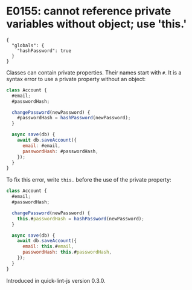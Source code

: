 # E0155: cannot reference private variables without object; use 'this.'

```config-for-examples
{
  "globals": {
    "hashPassword": true
  }
}
```

Classes can contain private properties. Their names start with `#`. It is a
syntax error to use a private property without an object:

```javascript
class Account {
  #email;
  #passwordHash;

  changePassword(newPassword) {
    #passwordHash = hashPassword(newPassword);
  }

  async save(db) {
    await db.saveAccount({
      email: #email,
      passwordHash: #passwordHash,
    });
  }
}
```

To fix this error, write `this.` before the use of the private property:

```javascript
class Account {
  #email;
  #passwordHash;

  changePassword(newPassword) {
    this.#passwordHash = hashPassword(newPassword);
  }

  async save(db) {
    await db.saveAccount({
      email: this.#email,
      passwordHash: this.#passwordHash,
    });
  }
}
```

Introduced in quick-lint-js version 0.3.0.
